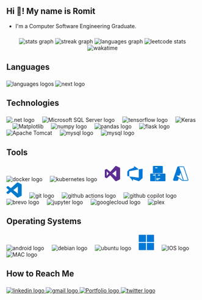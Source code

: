 <h2 align="left">Hi 👋! My name is Romit</h2>

- I'm a Computer Software Engineering Graduate.

###
<div>
  <div align="center">
    <img src="https://github-readme-stats-ninepiece2.vercel.app/api?username=NinePiece2&hide_title=false&hide_rank=false&show_icons=true&include_all_commits=true&count_private=true&disable_animations=false&theme=dark&locale=en&hide_border=false" height="150" width="400" alt="stats graph"  />
    <img src="https://github-readme-streak-stats-ninepiece2.vercel.app?user=NinePiece2&locale=en&mode=daily&theme=dark&hide_border=false&border_radius=5" height="150" width="425" alt="streak graph"  />
    <img src="https://github-readme-stats-ninepiece2.vercel.app/api/top-langs?username=NinePiece2&locale=en&hide_title=false&layout=compact&card_width=320&langs_count=10&theme=dark&hide_border=false&size_weight=0.5&count_weight=0.5" height="165" width="300" alt="languages graph"  />
    <img src="https://leetcard.jacoblin.cool/NinePiece2?theme=dark" height="165" alt="leetcode stats"/>
    <div align="center">
      <img src="https://github-readme-stats-ninepiece2.vercel.app/api/wakatime?username=ninepiece2&theme=dark&locale=en&layout=compact" alt="wakatime"/>
    </div
  </div>
</div>

###

<h2 align="left">Languages</h2>

###

<div align="left">
  <img src="https://skillicons.dev/icons?i=c,cs,cpp,html,java,ts,js,react,tailwind,md,py,arduino" height="40" alt="languages logos" />
  <img src="https://cdn.simpleicons.org/nextdotjs/FFFFFF" height="40" width="40" alt="next logo"  />
</div>

###

<h2 align="left">Technologies</h2>

###

<div align="left">
  <img src="https://img.shields.io/badge/.NET-5C2D91?style=for-the-badge&logo=.net&logoColor=white" height="30" alt=".net logo"  />
  <img width="12" />
  <img src="https://img.shields.io/badge/Microsoft%20SQL%20Server-CC2927?style=for-the-badge&logo=microsoft%20sql%20server&logoColor=white" height="30" alt="Microsoft SQL Server logo"  />
  <img width="12" />
  <img src="https://cdn.jsdelivr.net/gh/devicons/devicon/icons/tensorflow/tensorflow-original.svg" height="30" width="30" alt="tensorflow logo"  />
  <img width="12" />
  <img src="https://img.shields.io/badge/Keras-%23D00000.svg?style=for-the-badge&logo=Keras&logoColor=white" height="30" alt="Keras"  />
  <img width="12" />
  <img src="https://img.shields.io/badge/Matplotlib-%23ffffff.svg?style=for-the-badge&logo=Matplotlib&logoColor=black" height="30" alt="Matplotlib"  />
  <img width="12" />
  <img src="https://cdn.jsdelivr.net/gh/devicons/devicon/icons/numpy/numpy-original.svg" height="30" width="30" alt="numpy logo"  />
  <img width="12" />
  <img src="https://img.shields.io/badge/pandas-150458?logo=pandas&logoColor=white&style=for-the-badge" height="30" alt="pandas logo"  />
  <img width="12" />
  <img src="https://img.shields.io/badge/Flask-000000?logo=flask&logoColor=white&style=for-the-badge" height="30" alt="flask logo"  />
  <img width="12" />
  <img src="https://img.shields.io/badge/apache%20tomcat-%23F8DC75.svg?style=for-the-badge&logo=apache-tomcat&logoColor=black" height="30" alt="Apache Tomcat"  />
  <img width="12" />
  <img src="https://img.shields.io/badge/mysql-4479A1.svg?style=for-the-badge&logo=mysql&logoColor=white" height="30" alt="mysql logo"  />
  <img width="12" />
  <img src="https://img.shields.io/badge/Vercel-000000?style=for-the-badge&logo=vercel&logoColor=white" height="30" alt="mysql logo"  />
</div>

###

<h2 align="left">Tools</h2>

###

<div align="left">
  <img src="https://cdn.simpleicons.org/docker/2496ED" height="40" width="40" alt="docker logo"  />
  <img width="12" />
  <img src="https://cdn.simpleicons.org/kubernetes/326CE5" height="40" width="40" alt="kubernetes logo"  />
  <img width="12" />
  <img src="/icons/visualstudio.svg" height="40" width="40" alt="visual studio logo"  />
  <img width="12" />
  <img src="/icons/azuredevops.svg" height="40" width="40" alt="Azure DevOps logo"  />
  <img width="12" />
  <img src="/icons/azureartifacts.svg" height="40" width="40" alt="Azure Artifacts logo"  />
  <img width="12" />
  <img src="/icons/microsoftazure.svg" height="40" width="40" alt="Microsoft Azure logo"  />
  <img width="12" />
  <img src="/icons/visualstudiocode.svg" height="40" width="40" alt="vscode logo"  />
  <img width="12" />
  <img src="https://cdn.simpleicons.org/git" height="40" width="40" alt="git logo"  />
  <img width="12" />
  <img src="https://cdn.simpleicons.org/githubactions" height="40" width="40" alt="github actions logo"  />
  <img width="12" />
  <img src="https://cdn.simpleicons.org/githubcopilot/FFFFFF" height="40" width="40" alt="github copilot logo"  />
  <img width="12" />
  <img src="https://cdn.simpleicons.org/brevo" height="40" width="40" alt="brevo logo"  />
  <img width="12" />
  <img src="https://cdn.simpleicons.org/jupyter/F37626" height="40" width="40" alt="jupyter logo"  />
  <img width="12" />
  <img src="https://cdn.simpleicons.org/googlecloud/4285F4" height="40" width="40" alt="googlecloud logo"  />
  <img width="12" />
  <img src="https://img.shields.io/badge/plex-%23E5A00D.svg?style=for-the-badge&logo=plex&logoColor=white" height="40"  alt="plex"  />
</div>

###

<h2 align="left">Operating Systems</h2>

###

<div align="left">
  <img src="https://cdn.simpleicons.org/android/3DDC84" height="40" width="40" alt="android logo"  />
  <img width="12" />
  <img src="https://cdn.simpleicons.org/debian/A81D33" height="40" width="40" alt="debian logo"  />
  <img width="12" />
  <img src="https://cdn.simpleicons.org/ubuntu/E95420" height="40" width="40" alt="ubuntu logo"  />
  <img width="12" />
  <img src="/icons/windows.svg" height="40" width="40" alt="windows logo"  />
  <img width="12" />
  <img src="https://cdn.simpleicons.org/ios/FFFFFF" height="40" width="40" alt="IOS logo"  />
  <img width="12" />
  <img src="https://cdn.simpleicons.org/macOS/FFFFFF" height="40" width="40" alt="MAC logo"  />
</div>

###

<h2 align="left">How to Reach Me</h2>

###

<div align="left">
  <a href="https://www.linkedin.com/in/romit-sagu/" target="_blank">
    <img src="https://img.shields.io/static/v1?message=LinkedIn&logo=linkedin&label=&color=0077B5&logoColor=white&labelColor=&style=for-the-badge" height="40" alt="linkedin logo"  />
  </a>
  <a href="mailto:romit.sagu@gmail.com" target="_blank">
    <img src="https://img.shields.io/static/v1?message=Gmail&logo=gmail&label=&color=D14836&logoColor=white&labelColor=&style=for-the-badge" height="40" alt="gmail logo"  />
  </a>
  <a href="https://romitsagu.com" target="_blank">
    <img src="https://img.shields.io/badge/Portfolio-%23000000.svg?style=for-the-badge&logo=firefox&logoColor=#FF7139" height="40" alt="Portfolio logo"  />
  </a>
  <a href="https://twitter.com/NinePiece2" target="_blank">
    <img src="https://img.shields.io/static/v1?message=Twitter&logo=twitter&label=&color=1DA1F2&logoColor=white&labelColor=&style=for-the-badge" height="40" alt="twitter logo"  />
  </a>
</div>

<!-- ###

<br clear="both">

<img src="https://raw.githubusercontent.com/NinePiece2/NinePiece2/output/snake.svg" alt="Snake animation" />

### -->
